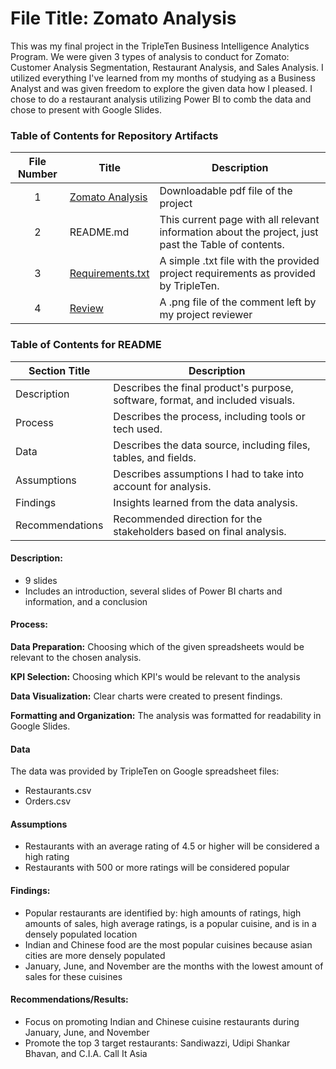# File Title: Zomato Analysis

This was my final project in the TripleTen Business Intelligence Analytics Program. We were given 3 types of analysis to conduct for Zomato: Customer Analysis Segmentation, Restaurant Analysis, and Sales Analysis. I utilized everything I've learned from my months of studying as a Business Analyst and was given freedom to explore the given data how I pleased. I chose to do a restaurant analysis utilizing Power BI to comb the data and chose to present with Google Slides. 


### Table of Contents for Repository Artifacts
| File Number | Title | Description |
| :-----------: | ----------- |----------- |
| 1 | [Zomato Analysis](https://github.com/jethnacino/data_projects_TripleTen/blob/main/Zomato%20Analysis/Zomato%20Analysis.pdf) | Downloadable pdf file of the project |
| 2 | README.md | This current page with all relevant information about the project, just past the Table of contents. |
| 3 | [Requirements.txt](https://github.com/jethnacino/data_projects_TripleTen/blob/main/Zomato%20Analysis/Review.PNG) | A simple .txt file with the provided project requirements as provided by TripleTen. |
| 4 | [Review](https://github.com/jethnacino/data_projects_TripleTen/blob/main/Zomato%20Analysis/Review.PNG) | A .png file of the comment left by my project reviewer | 

### Table of Contents for README
| Section Title | Description |
| ----------- |----------- |
| Description | Describes the final product's purpose, software, format, and included visuals. |
| Process | Describes the process, including tools or tech used. |
| Data | Describes the data source, including files, tables, and fields. |
| Assumptions| Describes assumptions I had to take into account for analysis. | 
| Findings | Insights learned from the data analysis. |
| Recommendations | Recommended direction for the stakeholders based on final analysis. |

#### Description:
- 9 slides 
- Includes an introduction, several slides of Power BI charts and information, and a conclusion 

#### Process:
**Data Preparation:** Choosing which of the given spreadsheets would be relevant to the chosen analysis. 

**KPI Selection:** Choosing which KPI's would be relevant to the analysis

**Data Visualization:** Clear charts were created to present findings.

**Formatting and Organization:** The analysis was formatted for readability in Google Slides.

#### Data
The data was provided by TripleTen on Google spreadsheet files:
- Restaurants.csv
- Orders.csv

#### Assumptions
- Restaurants with an average rating of 4.5 or higher will be considered a high rating
- Restaurants with 500 or more ratings will be considered popular

#### Findings:
- Popular restaurants are identified by: high amounts of ratings, high amounts of sales, high average ratings, is a popular cuisine, and is in a densely populated location
- Indian and Chinese food are the most popular cuisines because asian cities are more densely populated
- January, June, and November are the months with the lowest amount of sales for these cuisines

#### Recommendations/Results:
- Focus on promoting Indian and Chinese cuisine restaurants during January, June, and November
- Promote the top 3 target restaurants: Sandiwazzi, Udipi Shankar Bhavan, and C.I.A. Call It Asia
